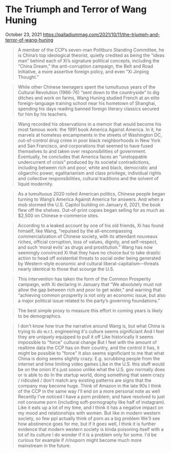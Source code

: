 <div class="next-subtitled"></div>

# The Triumph and Terror of Wang Huning

October 23, 2021
<https://palladiummag.com/2021/10/11/the-triumph-and-terror-of-wang-huning>

> A member of the CCP’s seven-man Politburo Standing Committee, he is China’s top ideological theorist, quietly credited as being the “ideas man” behind each of Xi’s signature political concepts, including the “China Dream,” the anti-corruption campaign, the Belt and Road Initiative, a more assertive foreign policy, and even “Xi Jinping Thought.”

> While other Chinese teenagers spent the tumultuous years of the Cultural Revolution (1966-76) “sent down to the countryside” to dig ditches and work on farms, Wang Huning studied French at an elite foreign-language training school near his hometown of Shanghai, spending his days reading banned foreign literary classics secured for him by his teachers.

> Wang recorded his observations in a memoir that would become his most famous work: the 1991 book America Against America. In it, he marvels at homeless encampments in the streets of Washington DC, out-of-control drug crime in poor black neighborhoods in New York and San Francisco, and corporations that seemed to have fused themselves to and taken over responsibilities of government. Eventually, he concludes that America faces an “unstoppable undercurrent of crisis” produced by its societal contradictions, including between rich and poor, white and black, democratic and oligarchic power, egalitarianism and class privilege, individual rights and collective responsibilities, cultural traditions and the solvent of liquid modernity.

> As a tumultuous 2020 roiled American politics, Chinese people began turning to Wang’s America Against America for answers. And when a mob stormed the U.S. Capitol building on January 6, 2021, the book flew off the shelves. Out-of-print copies began selling for as much as $2,500 on Chinese e-commerce sites.

> According to a leaked account by one of his old friends, Xi has found himself, like Wang, “repulsed by the all-encompassing commercialization of Chinese society, with its attendant nouveaux riches, official corruption, loss of values, dignity, and self-respect, and such ‘moral evils’ as drugs and prostitution.” Wang has now seemingly convinced Xi that they have no choice but to take drastic action to head off existential threats to social order being generated by Western-style economic and cultural liberal-capitalism—threats nearly identical to those that scourge the U.S.

> This intervention has taken the form of the Common Prosperity campaign, with Xi declaring in January that “We absolutely must not allow the gap between rich and poor to get wider,” and warning that “achieving common prosperity is not only an economic issue, but also a major political issue related to the party’s governing foundations.”

> The best simple proxy to measure this effort in coming years is likely to be demographics.

> I don't know how true the narrative around Wang is, but what China is trying to do w.r.t. engineering it's culture seems significiant
> And I feel they are uniquely equipped to pull it off
> Like historically it seems impossible to "force" cultural change
> But I feel with the amount of realtime data the CCP has on their country, and the control it has, it might be possible to "force" 
> It also seems significiant to me that what China is doing seems slightly crazy. E.g. scrubbing people from the internet and time limiting video games
> Like in the U.S. this stuff would be on the onion
> It's just soooo unlike what the U.S. gov normally does or is able to do
> In the startup world, doing something that seem crazy / ridiculed / don't match any existing patterns are signs that the company may become huge.
> Think of Amazon in the late 90s
> I think of the CCP in the same way 
> I'll end on a more personal note as well
> Recently I've noticed I have a porn problem, and have resolved to just not consume porn (including soft-pornography like half of instagram).
> Like it eats up a lot of my time, and I think it has a negative impact on my mood and relationships with women.
> But like in modern western society, so few ppl actually think of porn as a big problem
> We'll see how abstinence goes for me, but if it goes well, I think it is further evidence that modern western society is kinda poisoning itself with a lot of its culture
> I do wonder if it is a problem only for some. I'd be curious for example if /r/noporn might become much more mainstream in the future.
